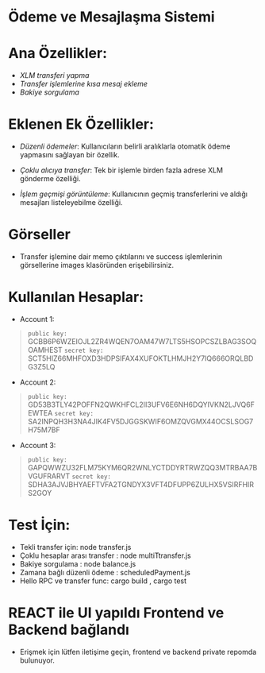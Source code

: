 
# Ödeme ve Mesajlaşma Sistemi


# Ana Özellikler:

- *XLM transferi yapma*
- *Transfer işlemlerine kısa mesaj ekleme*
- *Bakiye sorgulama*


# Eklenen Ek Özellikler:

- *Düzenli ödemeler*: Kullanıcıların belirli aralıklarla otomatik ödeme yapmasını sağlayan bir özellik.

- *Çoklu alıcıya transfer*: Tek bir işlemle birden fazla adrese XLM gönderme özelliği.

- *İşlem geçmişi görüntüleme*: Kullanıcının geçmiş transferlerini ve aldığı mesajları listeleyebilme özelliği.




# Görseller 
- Transfer işlemine dair memo çıktılarını ve success işlemlerinin görsellerine images klasöründen erişebilirsiniz.


# Kullanılan Hesaplar:

- Account 1:

>`public key:` GCBB6P6WZEIOJL2ZR4WQEN7OAM47W7LTS5HSOPCSZLBAG3SOQOAMHEST
`secret key:` SCT5HIZ66MHFOXD3HDPSIFAX4XUFOKTLHMJH2Y7IQ666ORQLBDG3Z5LQ

- Account 2:

>`public key:` GD53B3TLY42POFFN2QWKHFCL2II3UFV6E6NH6DQYIVKN2LJVQ6FEWTEA
`secret key:` SA2INPQH3H3NA4JIK4FV5DJGGSKWIF6OMZQVGMX44OCSLSOG7H75M7BF

- Account 3:

>`public key:` GAPQWWZU32FLM75KYM6QR2WNLYCTDDYRTRWZQQ3MTRBAA7BVGUFRARVT
`secret key:` SDHA3AJVJBHYAEFTVFA2TGNDYX3VFT4DFUPP6ZULHX5VSIRFHIRS2GOY


# Test İçin:
- Tekli transfer için: node transfer.js
- Çoklu hesaplar arası transfer : node multiTtransfer.js
- Bakiye sorgulama : node balance.js
- Zamana bağlı düzenli ödeme : scheduledPayment.js
- Hello RPC ve transfer func: cargo build , cargo test

# REACT ile UI yapıldı Frontend ve Backend bağlandı
- Erişmek için lütfen iletişime geçin, frontend ve backend private repomda bulunuyor.
